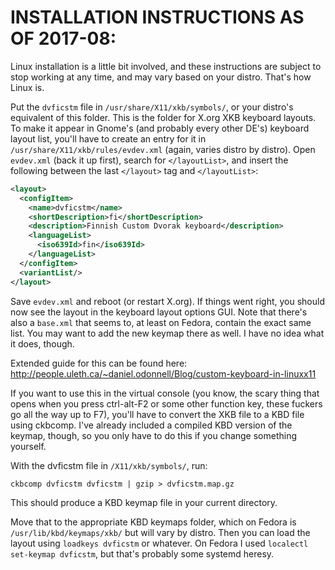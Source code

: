 # INSTALLATION INSTRUCTIONS AS OF 2017-08:

Linux installation is a little bit involved, and these instructions are subject
to stop working at any time, and may vary based on your distro. That's how Linux
is.

Put the `dvficstm` file in `/usr/share/X11/xkb/symbols/`, or your distro's
equivalent of this folder. This is the folder for X.org XKB keyboard layouts.
To make it appear in Gnome's (and probably every other DE's) keyboard layout
list, you'll have to create an entry for it in
`/usr/share/X11/xkb/rules/evdev.xml` (again, varies distro by distro).
Open `evdev.xml` (back it up first), search for `</layoutList>`,
and insert the following between the last `</layout>` tag and `</layoutList>`:

```xml
<layout>
  <configItem>
    <name>dvficstm</name>
    <shortDescription>fi</shortDescription>
    <description>Finnish Custom Dvorak keyboard</description>
    <languageList>
      <iso639Id>fin</iso639Id>
    </languageList>
  </configItem>
  <variantList/>
</layout>
```

Save `evdev.xml` and reboot (or restart X.org). If things went right, you should
now see the layout in the keyboard layout options GUI. Note that there's also
a `base.xml` that seems to, at least on Fedora, contain the exact same list.
You may want to add the new keymap there as well. I have no idea what it does,
though.

Extended guide for this can be found here:
http://people.uleth.ca/~daniel.odonnell/Blog/custom-keyboard-in-linuxx11


If you want to use this in the virtual console (you know, the scary thing that
opens when you press ctrl-alt-F2 or some other function key, these fuckers go
all the way up to F7), you'll have to convert the XKB file to a KBD file using
ckbcomp. I've already included a compiled KBD version of the keymap, though,
so you only have to do this if you change something yourself.

With the dvficstm file in `/X11/xkb/symbols/`, run:
```
ckbcomp dvficstm dvficstm | gzip > dvficstm.map.gz
```
This should produce a KBD keymap file in your current directory.

Move that to the appropriate KBD keymaps folder, which on Fedora is
`/usr/lib/kbd/keymaps/xkb/` but will vary by distro. Then you can load the
layout using `loadkeys dvficstm` or whatever.
On Fedora I used `localectl set-keymap dvficstm`, but that's probably some
systemd heresy.